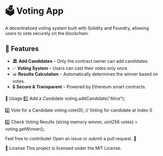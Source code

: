 # 🗳️ Voting App

A decentralized voting system built with Solidity and Foundry, allowing users to vote securely on the blockchain. 

## 🚀 Features
- 🏛️ **Add Candidates** – Only the contract owner can add candidates.
- ✅ **Voting System** – Users can cast their votes only once.
- 📊 **Results Calculation** – Automatically determines the winner based on votes.
- 🔒 **Secure & Transparent** – Powered by Ethereum smart contracts.

📌 Usage
1️⃣ Add a Candidate
voting.addCandidate("Alice");

2️⃣ Vote for a Candidate
voting.vote(0); // Voting for candidate at index 0

3️⃣ Check Voting Results
(string memory winner, uint256 votes) = voting.getWinner();

Feel free to contribute! Open an issue or submit a pull request. 🚀

📜 License
This project is licensed under the MIT License.

